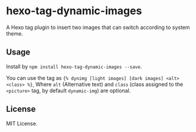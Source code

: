 # hexo-tag-dynamic-images

A Hexo tag plugin to insert two images that can switch according to system theme.

## Usage

Install by `npm install hexo-tag-dynamic-images --save`.

You can use the tag as `{% dynimg [light images] [dark images] <alt> <class> %}`, Where `alt` (Alternative text) and `class` (class assigned to the `<picture>` tag, by default `dynamic-img`) are optional.

## License

MIT License.
